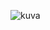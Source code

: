 ![kuva](https://user-images.githubusercontent.com/58463139/119827919-53b2d200-bf02-11eb-908e-78f71f7b027c.png)
